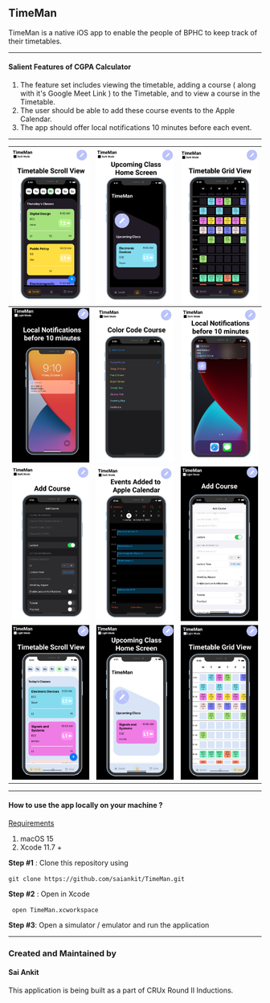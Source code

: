## TimeMan

TimeMan is a native iOS app to enable the people of BPHC to keep track of their timetables.

------

#### Salient Features of CGPA Calculator

1. The feature set includes viewing the timetable, adding a course ( along with it's Google Meet Link ) to the Timetable, and to view a course in the Timetable.
2. The user should be able to add these course events to the Apple Calendar.
3. The app should offer local notifications 10 minutes before each event.

------

| ![1](Screenshots/ScrollView-Dark.png)   |  ![1](Screenshots/HomeScreen-Dark.png)  |  ![1](Screenshots/GridView-Dark.png)  |
|---|---|---|
|  ![1](Screenshots/Notifications-Light.png)  |  ![1](Screenshots/ColorCode-Dark.png)   |  ![1](Screenshots/Notifications-Dark.png) |
|  ![1](Screenshots/AddCourse-Dark.png)  |  ![1](Screenshots/AppleCalendar-Dark.png)   |  ![1](Screenshots/AddCourse-Light.png) |
|  ![1](Screenshots/ScrollView-Light.png)  |  ![1](Screenshots/HomeScreen-Light.png)   |  ![1](Screenshots/GridView-Light.png) |



------

#### How to use the app locally on your machine ?

<u>Requirements</u>

1. macOS 15
2. Xcode 11.7 +

**Step #1** : Clone this repository using 

``` git clone https://github.com/saiankit/TimeMan.git ```

**Step #2** : Open in Xcode

``` open TimeMan.xcworkspace```

**Step #3**: Open a simulator / emulator and run the application


- - - -
### Created and Maintained by 
#### Sai Ankit 
This application is being built as a part of CRUx Round II Inductions.